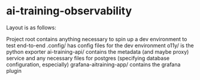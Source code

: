 # ai-training-observability

Layout is as follows:

Project root contains anything necessary to spin up a dev environment to test end-to-end
.config/ has config files for the dev environment
o11y/ is the python exporter
ai-training-api/ contains the metadata (and maybe proxy) service and any necessary files for postgres (specifying database configuration, especially)
grafana-aitraining-app/ contains the grafana plugin